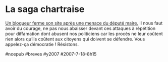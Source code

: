 # La saga chartraise

[Un blogueur ferme son site après une menace du député maire.](http://mychartres.typepad.com/weblog/2007/07/my-chartres-jet.html) Il nous faut avoir du courage, ne pas nous abaisser devant ces attaques à répétition pour diffamation dont abusent nos politiciens car les procès ne leur coûtent rien alors qu’ils coûtent aux citoyens qui doivent se défendre. Vous appelez-ça démocratie ! Résistons.

#noepub #breves #y2007 #2007-7-18-8h15
